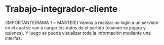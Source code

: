 # Trabajo-integrador-cliente
(IMPORTANTE(RAMA 1 = MASTER)) Vamos a realizar un login a un servidor en el cual se van a cargar los datos de el partido (cuando se jugara y quienes). Y luego se pueda visualizar toda la información mediante una interfaz. 
